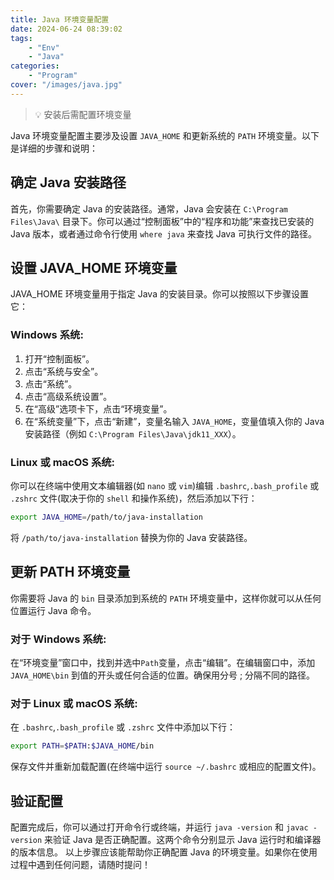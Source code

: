 ```yaml
---
title: Java 环境变量配置
date: 2024-06-24 08:39:02
tags: 
    - "Env"
    - "Java"
categories:
    - "Program"
cover: "/images/java.jpg"
---
```

> 💡 安装后需配置环境变量

Java 环境变量配置主要涉及设置 `JAVA_HOME` 和更新系统的 `PATH` 环境变量。以下是详细的步骤和说明：

## 确定 Java 安装路径

首先，你需要确定 Java 的安装路径。通常，Java 会安装在 `C:\Program Files\Java\` 目录下。你可以通过“控制面板”中的“程序和功能”来查找已安装的 Java 版本，或者通过命令行使用 `where java` 来查找 Java 可执行文件的路径。

## 设置 JAVA_HOME 环境变量

JAVA_HOME 环境变量用于指定 Java 的安装目录。你可以按照以下步骤设置它：

### Windows 系统:

1. 打开“控制面板”。
2. 点击“系统与安全”。
3. 点击“系统”。
4. 点击“高级系统设置”。
5. 在“高级”选项卡下，点击“环境变量”。
6. 在“系统变量”下，点击“新建”，变量名输入 `JAVA_HOME`，变量值填入你的 Java 安装路径（例如 `C:\Program Files\Java\jdk11_XXX`）。

### Linux 或 macOS 系统:

你可以在终端中使用文本编辑器(如 `nano` 或 `vim`)编辑 `.bashrc`,`.bash_profile` 或 `.zshrc` 文件(取决于你的 `shell` 和操作系统)，然后添加以下行：

```sh
export JAVA_HOME=/path/to/java-installation
```

将 `/path/to/java-installation` 替换为你的 Java 安装路径。

## 更新 PATH 环境变量

你需要将 Java 的 `bin` 目录添加到系统的 `PATH` 环境变量中，这样你就可以从任何位置运行 Java 命令。

### 对于 Windows 系统:

在“环境变量”窗口中，找到并选中`Path`变量，点击“编辑”。在编辑窗口中，添加 `JAVA_HOME\bin` 到值的开头或任何合适的位置。确保用分号 ; 分隔不同的路径。

### 对于 Linux 或 macOS 系统:

在 `.bashrc`,`.bash_profile` 或 `.zshrc` 文件中添加以下行：

```sh
export PATH=$PATH:$JAVA_HOME/bin
```

保存文件并重新加载配置(在终端中运行 `source ~/.bashrc` 或相应的配置文件)。

## 验证配置

配置完成后，你可以通过打开命令行或终端，并运行 `java -version` 和 `javac -version` 来验证 Java 是否正确配置。这两个命令分别显示 Java 运行时和编译器的版本信息。
以上步骤应该能帮助你正确配置 Java 的环境变量。如果你在使用过程中遇到任何问题，请随时提问！